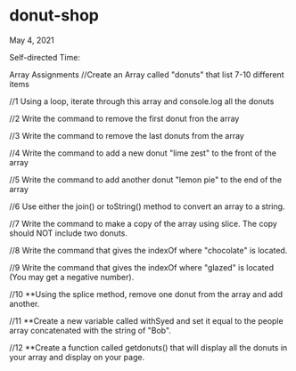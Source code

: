 # donut-shop

May 4, 2021

Self-directed Time:



Array Assignments
//Create an Array called "donuts" that list 7-10 different items

//1 Using a loop, iterate through this array and console.log all the donuts

    
//2 Write the command to remove the first donut fron the array



//3 Write the command to remove the last donuts from the array


//4 Write the command to add a new donut "lime zest" to the front of the array


//5 Write the command to add another donut "lemon pie" to the end of the array


//6 Use either the join() or toString() method to convert an array to a string.

//7 Write the command to make a copy of the array using slice. 
The copy should NOT include two donuts.


//8 Write the command that gives the indexOf where "chocolate" is located.


//9 Write the command that gives the indexOf where "glazed" is located (You may get a negative number).


//10 **Using the splice method, remove one donut from the array and add another.


//11 **Create a new variable called withSyed and set it equal to the people array concatenated with the string of "Bob".



//12 **Create a function called getdonuts() that will display all the donuts in your array and display on your page.


